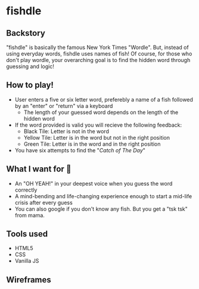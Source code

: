 # fishdle
## Backstory
"fishdle" is basically the famous New York Times "Wordle". But, instead of using everyday words, fishdle uses names of fish! Of course, for those who don't play wordle, your overarching goal is to find the hidden word through guessing and logic!

## How to play! 
* User enters a five or six letter word, preferebly a name of a fish followed by an "enter" or "return" via a keyboard
  * The length of your guessed word depends on the length of the hidden word 
* If the word provided is valid you will recieve the following feedback:
  * Black Tile: Letter is not in the word
  * Yellow Tile: Letter is in the word but not in the right position
  * Green Tile: Letter is in the word and in the right position
* You have six attempts to find the "_Catch of The Day_"

## What I want for 🫵
* An "OH YEAH!" in your deepest voice when you guess the word correctly
* A mind-bending and life-changing experience enough to start a mid-life crisis after every guess 
* You can also google if you don't know any fish. But you get a "tsk tsk" from mama. 

## Tools used
* HTML5
* CSS
* Vanilla JS

## Wireframes
